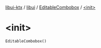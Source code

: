 [libui-ktx](../../index.md) / [libui](../index.md) / [EditableCombobox](index.md) / [&lt;init&gt;](./-init-.md)

# &lt;init&gt;

`EditableCombobox()`